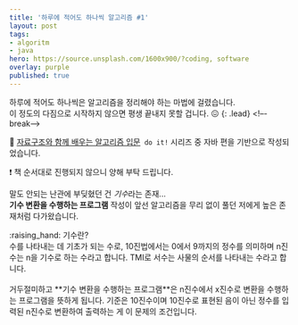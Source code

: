 ```yaml
---
title: '하루에 적어도 하나씩 알고리즘 #1'
layout: post
tags:
- algoritm
- java
hero: https://source.unsplash.com/1600x900/?coding, software
overlay: purple
published: true
---
```


하루에 적어도 하나씩은 알고리즘을 정리해야 하는 마법에 걸렸습니다.  <br/>
이 정도의 다짐으로 시작하지 않으면 평생 끝내지 못할 겁니다. :confounded:
{: .lead}
<!–-break-–>

:closed_book: [자료구조와 함께 배우는 알고리즘 입문][algoritm-book]` do it!` 시리즈 중 자바 편을 기반으로 작성되었습니다.

[algoritm-book]: https://www.aladin.co.kr/shop/wproduct.aspx?ItemId=143301556

:exclamation: 책 순서대로 진행되지 않으니 양해 부탁 드립니다.

말도 안되는 난관에 부딪혔던 건 *기수*라는 존재... <br/>
**기수 변환을 수행하는 프로그램** 작성이 앞선 알고리즘을 무리 없이 풀던 저에게 높은 존재처럼 다가왔습니다.

<div class="notice" markdown="1">
:raising_hand: 기수란? <br />
수를 나타내는 데 기초가 되는 수로, 10진법에서는 0에서 9까지의 정수를 의미하며 n진수는 n을 기수로 하는 수라고 합니다. 
TMI로 서수는 사물의 순서를 나타내는 수라고 합니다.
</div>

<br/>
거두절미하고 **기수 변환을 수행하는 프로그램**은 n진수에서 x진수로 변환을 수행하는 프로그램을 뜻하게 됩니다. 
기준은 10진수이며 10진수로 표현된 음이 아닌 정수를 입력된 n진수로 변환하여 출력하는 게 이 문제의 조건입니다.